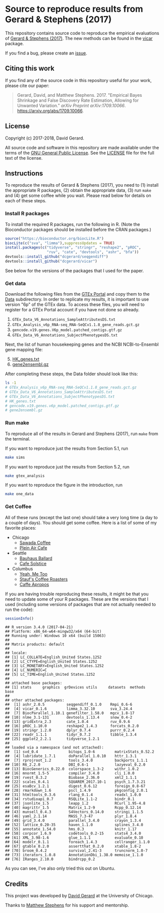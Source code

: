 # Source to reproduce results from Gerard & Stephens (2017)

This repository contains source code to reproduce the empirical
evaluations of [Gerard & Stephens (2017)](https://arxiv.org/abs/1709.10066).
The new methods can be found in the
[vicar](https://github.com/dcgerard/vicar) package.

If you find a bug, please create an
[issue](https://github.com/dcgerard/ruvb_sims/issues).

## Citing this work

If you find any of the source code in this repository useful for your
work, please cite our paper:

> Gerard, David, and Matthew Stephens. 2017. "Empirical Bayes Shrinkage
> and False Discovery Rate Estimation, Allowing for Unwanted Variation."
> *arXiv Preprint arXiv:1709.10066*. <https://arxiv.org/abs/1709.10066>.

## License

Copyright (c) 2017-2018, David Gerard.

All source code and software in this repository are made available
under the terms of the [GNU General Public
License](http://www.gnu.org/licenses/gpl.html). See the
[LICENSE](LICENSE) file for the full text of the license.

## Instructions

To reproduce the results of Gerard & Stephens (2017), you need to (1)
install the appropriate R packages, (2) obtain the appropriate data,
(3) run `make` and (4) get some coffee while you wait. Please read
below for details on each of these steps.

### Install R packages

To install the required R packages, run the following in R. (Note the
Bioconductor packages should be installed before the CRAN packages.)

```R
source("https://bioconductor.org/biocLite.R")
biocLite(c("sva", "limma"),suppressUpdates = TRUE)
install.packages(c("tidyverse", "stringr", "reshape2", "pROC",
                   "ruv", "cate", "devtools", "ashr", "bfa"))
devtools::install_github("dcgerard/seqgendiff")
devtools::install_github("dcgerard/vicar")
```

See below for the versions of the packages that I used for the paper.

### Get data

Download the following files from the
[GTEx Portal](https://www.gtexportal.org) and copy them to the
[Data](data) subdirectory. In order to replicate my results, it is
important to use version "6p" of the GTEx data. To access these files,
you will need to register for a GTEx Portal account if you have not
done so already.

1. `GTEx_Data_V6_Annotations_SampleAttributesDS.txt`
2. `GTEx_Analysis_v6p_RNA-seq_RNA-SeQCv1.1.8_gene_reads.gct.gz`
3. `gencode.v19.genes.V6p_model.patched_contigs.gtf.gz`
4. `GTEx_Data_V6_Annotations_SubjectPhenotypesDS.txt`

Next, the list of human housekeeping genes and the NCBI
NCBI-to-Ensembl gene mapping file:

5. [HK\_genes.txt](http://www.tau.ac.il/~elieis/HKG/HK_genes.txt)
6. [gene2ensembl.gz](ftp://ftp.ncbi.nih.gov/gene/DATA/gene2ensembl.gz)

After completing these steps, the Data folder should look like this:

```bash
ls -1
# GTEx_Analysis_v6p_RNA-seq_RNA-SeQCv1.1.8_gene_reads.gct.gz
# GTEx_Data_V6_Annotations_SampleAttributesDS.txt
# GTEx_Data_V6_Annotations_SubjectPhenotypesDS.txt
# HK_genes.txt
# gencode.v19.genes.v6p_model.patched_contigs.gtf.gz
# gene2ensembl.gz
```

### Run make

To reproduce all of the results in Gerard and Stephens (2017), run
`make` from the terminal.

If you want to reproduce just the results from Section 5.1, run

``` bash
make sims
```

If you want to reproduce just the results from Section 5.2, run

``` bash
make gtex_analysis
```

If you want to reproduce the figure in the introduction, run

``` bash
make one_data
```

### Get Coffee

All of these runs (except the last one) should take a very long time
(a day to a couple of days). You should get some coffee. Here is a
list of some of my favorite places:

-   Chicago
    -   [Sawada Coffee](https://www.yelp.com/biz/sawada-coffee-chicago)
    -   [Plein Air Cafe](https://www.yelp.com/biz/plein-air-cafe-and-eatery-chicago-2)
-   Seattle
    -   [Bauhaus Ballard](https://www.yelp.com/biz/bauhaus-ballard-seattle)
    -   [Cafe Solstice](https://www.yelp.com/biz/cafe-solstice-seattle)
-   Columbus
    -   [Yeah, Me Too](https://www.yelp.com/biz/yeah-me-too-columbus)
    -   [Stauf's Coffee Roasters](https://www.yelp.com/biz/staufs-coffee-roasters-columbus-2)
    -   [Caffe Apropos](https://www.yelp.com/biz/caff%C3%A9-apropos-columbus-2)

If you are having trouble reproducing these results, it might be that
you need to update some of your R packages. These are the versions
that I used (including some versions of packages that are not actually
needed to run the code):

```R
sessionInfo()
```

    ## R version 3.4.0 (2017-04-21)
    ## Platform: x86_64-w64-mingw32/x64 (64-bit)
    ## Running under: Windows 10 x64 (build 15063)
    ##
    ## Matrix products: default
    ##
    ## locale:
    ## [1] LC_COLLATE=English_United States.1252
    ## [2] LC_CTYPE=English_United States.1252
    ## [3] LC_MONETARY=English_United States.1252
    ## [4] LC_NUMERIC=C             
    ## [5] LC_TIME=English_United States.1252
    ##
    ## attached base packages:
    ## [1] stats     graphics  grDevices utils     datasets  methods   base
    ##
    ## other attached packages:
    ##  [1] ashr_2.0.5          seqgendiff_0.1.0    Rmpi_0.6-6
    ##  [4] vicar_0.1.6         limma_3.32.10       sva_3.24.4
    ##  [7] BiocParallel_1.10.1 genefilter_1.58.0   mgcv_1.8-17
    ## [10] nlme_3.1-131        devtools_1.13.4     snow_0.4-2
    ## [13] gridExtra_2.3       cate_1.0.4          ruv_0.9.6
    ## [16] pROC_1.10.0         reshape2_1.4.3      forcats_0.2.0
    ## [19] stringr_1.2.0       dplyr_0.7.4         purrr_0.2.4
    ## [22] readr_1.1.1         tidyr_0.7.2         tibble_1.3.4
    ## [25] ggplot2_2.2.1       tidyverse_1.2.1
    ##
    ## loaded via a namespace (and not attached):
    ##  [1] svd_0.4              bitops_1.0-6         matrixStats_0.52.2
    ##  [4] lubridate_1.7.1      doParallel_1.0.10    httr_1.3.1
    ##  [7] rprojroot_1.2        tools_3.4.0          backports_1.1.1
    ## [10] R6_2.2.0             DBI_0.6-1            lazyeval_0.2.0
    ## [13] BiocGenerics_0.22.0  colorspace_1.3-2     withr_1.0.2
    ## [16] mnormt_1.5-5         compiler_3.4.0       cli_1.0.0
    ## [19] rvest_0.3.2          Biobase_2.36.0       xml2_1.1.1
    ## [22] scales_0.4.1         SQUAREM_2017.10-1    psych_1.7.3.21
    ## [25] esaBcv_1.2.1         digest_0.6.12        foreign_0.8-67
    ## [28] rmarkdown_1.6        pscl_1.4.9           pkgconfig_2.0.1
    ## [31] htmltools_0.3.6      rlang_0.1.4          readxl_1.0.0
    ## [34] rstudioapi_0.7       RSQLite_1.1-2        bindr_0.1
    ## [37] jsonlite_1.5         leapp_1.2            RCurl_1.95-4.8
    ## [40] magrittr_1.5         Matrix_1.2-9         Rcpp_0.12.14
    ## [43] munsell_0.4.3        S4Vectors_0.14.0     stringi_1.1.5
    ## [46] yaml_2.1.14          MASS_7.3-47          plyr_1.8.4
    ## [49] grid_3.4.0           parallel_3.4.0       crayon_1.3.4
    ## [52] lattice_0.20-35      haven_1.1.0          splines_3.4.0
    ## [55] annotate_1.54.0      hms_0.3              knitr_1.17
    ## [58] corpcor_1.6.9        codetools_0.2-15     stats4_3.4.0
    ## [61] XML_3.98-1.6         glue_1.1.1           evaluate_0.10
    ## [64] modelr_0.1.1         foreach_1.4.3        cellranger_1.1.0
    ## [67] gtable_0.2.0         assertthat_0.2.0     xtable_1.8-2
    ## [70] broom_0.4.2          survival_2.41-3      truncnorm_1.0-7
    ## [73] iterators_1.0.8      AnnotationDbi_1.38.0 memoise_1.1.0
    ## [76] IRanges_2.10.0       bindrcpp_0.2

As you can see, I've also only tried this out on Ubuntu.

## Credits

This project was developed by
[David Gerard](https://dcgerard.github.io) at the University of
Chicago.

Thanks to [Matthew Stephens](stephenslab.uchicago.edu) for his support
and mentorship.

